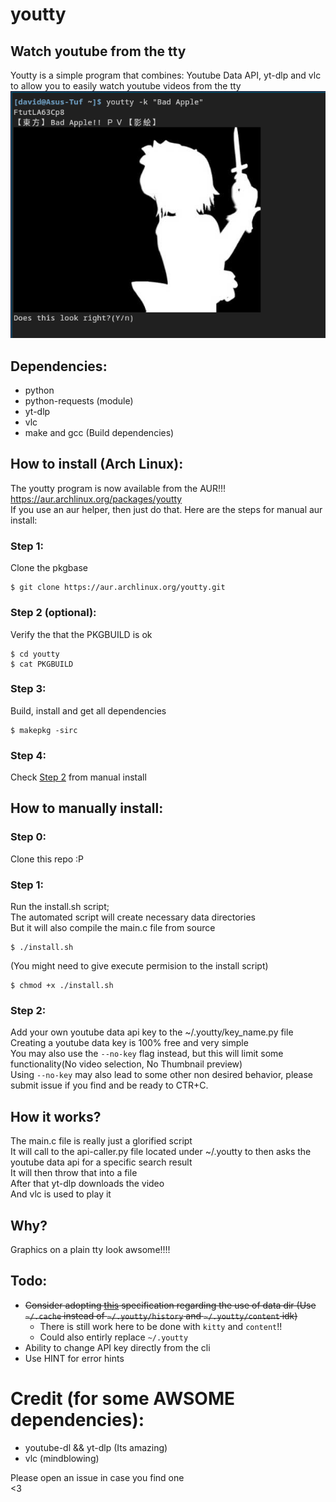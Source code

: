 # youtty
## Watch youtube from the tty
Youtty is a simple program that combines: Youtube Data API, yt-dlp and vlc to allow you to easily watch youtube videos from the tty  
![Screenshot](/Screenshot.png)  
## Dependencies:  
- python      
- python-requests (module)       
- yt-dlp   
- vlc  
- make and gcc (Build dependencies)
## How to install (Arch Linux):
The youtty program is now available from the AUR!!!   
https://aur.archlinux.org/packages/youtty    
If you use an aur helper, then just do that.
Here are the steps for manual aur install:
### Step 1:
Clone the pkgbase
```
$ git clone https://aur.archlinux.org/youtty.git
```
### Step 2 (optional):
Verify the that the PKGBUILD is ok
```
$ cd youtty
$ cat PKGBUILD
```
### Step 3:
Build, install and get all dependencies
```
$ makepkg -sirc
```
### Step 4:
Check [Step 2](https://github.com/Dvd-Znf/youtty#step-2) from manual install
## How to manually install:
### Step 0:
Clone this repo :P  
### Step 1:
Run the install.sh script;  
The automated script will create necessary data directories  
But it will also compile the main.c file from source
```
$ ./install.sh  
```
(You might need to give execute permision to the install script)
```
$ chmod +x ./install.sh  
```
### Step 2:
Add your own youtube data api key to the ~/.youtty/key_name.py file  
Creating a youtube data key is 100% free and very simple   
You may also use the `--no-key` flag instead, but this will limit some functionality(No video selection, No Thumbnail preview)     
Using `--no-key` may also lead to some other non desired behavior, please submit issue if you find and be ready to CTR+C.     
## How it works?
The main.c file is really just a glorified script  
It will call to the api-caller.py file located under ~/.youtty to then asks the youtube data api for a specific search result  
It will then throw that into a file  
After that yt-dlp downloads the video  
And vlc is used to play it  
## Why?
Graphics on a plain tty look awsome!!!!  
## Todo:   
- ~~Consider adopting [this](http://standards.freedesktop.org/basedir-spec/basedir-spec-latest.html) specification regarding the use of data dir (Use `~/.cache` instead of `~/.youtty/history` and `~/.youtty/content` idk)~~      
    - There is still work here to be done with `kitty` and `content`!!
    - Could also entirly replace `~/.youtty`
- Ability to change API key directly from the cli      
- Use HINT for error hints       
# Credit (for some AWSOME dependencies):
- youtube-dl && yt-dlp (Its amazing)
- vlc (mindblowing)
  
Please open an issue in case you find one  
<3  
